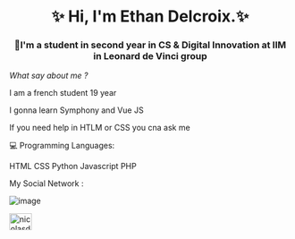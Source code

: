 <h1 align="center">✨ Hi, I'm Ethan Delcroix.✨</h1>

<h3 align="center">📝I'm a student in second year in CS & Digital Innovation at IIM in Leonard de Vinci group</h3>

 *What say about me ?*

I am a french student 19 year

I gonna learn Symphony and Vue JS

If you need help in HTLM or CSS you cna ask me 

💻 Programming Languages: 

HTML CSS Python Javascript PHP

My Social Network :


![image](https://user-images.githubusercontent.com/113120188/190899729-414408a4-d667-41e4-b491-aa654094bde0.png)
<a href="https://www.linkedin.com/in/ethan-delcroix-087305233/" rel="no follow">

<img align="center" src="https://raw.githubusercontent.com/rahuldkjain/github-profile-readme-generator/master/src/images/icons/Social/linked-in-alt.svg" alt="nicolasdegarrigues" height="30" width="40" style="max-width: 100%;"></a>

